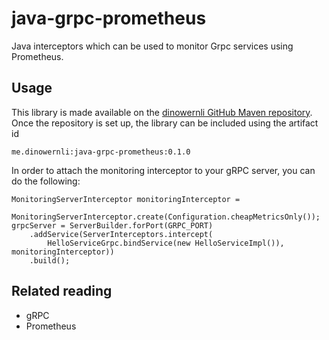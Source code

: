 # java-grpc-prometheus
Java interceptors which can be used to monitor Grpc services using Prometheus.

## Usage

This library is made available on the [dinowernli GitHub Maven repository](https://github.com/dinowernli/maven-repos/tree/master).
Once the repository is set up, the library can be included using the artifact id 

```
me.dinowernli:java-grpc-prometheus:0.1.0
```

In order to attach the monitoring interceptor to your gRPC server, you can do the following:

```
MonitoringServerInterceptor monitoringInterceptor = 
    MonitoringServerInterceptor.create(Configuration.cheapMetricsOnly());
grpcServer = ServerBuilder.forPort(GRPC_PORT)
    .addService(ServerInterceptors.intercept(
        HelloServiceGrpc.bindService(new HelloServiceImpl()), monitoringInterceptor))
    .build();
```


## Related reading

* gRPC
* Prometheus
